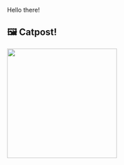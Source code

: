 Hello there!



## 🖼️ Catpost!

<sub>
    <img src="https://cdn2.thecatapi.com/images/f2.jpg" height="256">
</sub>

